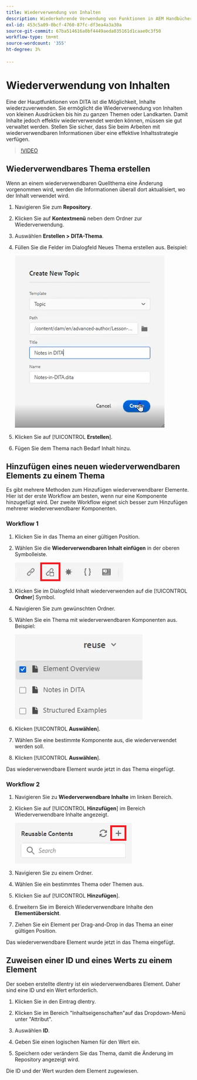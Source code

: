 ```yaml
---
title: Wiederverwendung von Inhalten
description: Wiederkehrende Verwendung von Funktionen in AEM Handbüchern
exl-id: 453c5a09-0bcf-4760-87fc-df3ea4a3a30a
source-git-commit: 67ba514616a0bf4449aeda035161d1caae0c3f50
workflow-type: tm+mt
source-wordcount: '355'
ht-degree: 3%

---
```


# Wiederverwendung von Inhalten

Eine der Hauptfunktionen von DITA ist die Möglichkeit, Inhalte wiederzuverwenden. Sie ermöglicht die Wiederverwendung von Inhalten von kleinen Ausdrücken bis hin zu ganzen Themen oder Landkarten.  Damit Inhalte jedoch effektiv wiederverwendet werden können, müssen sie gut verwaltet werden. Stellen Sie sicher, dass Sie beim Arbeiten mit wiederverwendbaren Informationen über eine effektive Inhaltsstrategie verfügen.

>[!VIDEO](https://video.tv.adobe.com/v/342757?quality=12&learn=on)

## Wiederverwendbares Thema erstellen

Wenn an einem wiederverwendbaren Quellthema eine Änderung vorgenommen wird, werden die Informationen überall dort aktualisiert, wo der Inhalt verwendet wird.

1. Navigieren Sie zum **Repository**.

1. Klicken Sie auf **Kontextmenü** neben dem Ordner zur Wiederverwendung.

1. Auswählen **Erstellen > DITA-Thema**.

1. Füllen Sie die Felder im Dialogfeld Neues Thema erstellen aus. Beispiel:

   ![Bestätigung](images/lesson-8/new-topic-dialog.png)

1. Klicken Sie auf [!UICONTROL **Erstellen**].

1. Fügen Sie dem Thema nach Bedarf Inhalt hinzu.

## Hinzufügen eines neuen wiederverwendbaren Elements zu einem Thema

Es gibt mehrere Methoden zum Hinzufügen wiederverwendbarer Elemente. Hier ist der erste Workflow am besten, wenn nur eine Komponente hinzugefügt wird. Der zweite Workflow eignet sich besser zum Hinzufügen mehrerer wiederverwendbarer Komponenten.

### Workflow 1

1. Klicken Sie in das Thema an einer gültigen Position.

1. Wählen Sie die **Wiederverwendbaren Inhalt einfügen** in der oberen Symbolleiste.

   ![Bestätigung](images/lesson-8/insert-reuse-icon.png)

1. Klicken Sie im Dialogfeld Inhalt wiederverwenden auf die [!UICONTROL **Ordner**] Symbol.

1. Navigieren Sie zum gewünschten Ordner.

1. Wählen Sie ein Thema mit wiederverwendbaren Komponenten aus.
Beispiel:

   ![Bestätigung](images/lesson-8/reusable-topic.png)

1. Klicken [!UICONTROL **Auswählen**].

1. Wählen Sie eine bestimmte Komponente aus, die wiederverwendet werden soll.

1. Klicken [!UICONTROL **Auswählen**].

Das wiederverwendbare Element wurde jetzt in das Thema eingefügt.

### Workflow 2

1. Navigieren Sie zu **Wiederverwendbare Inhalte** im linken Bereich.

1. Klicken Sie auf [!UICONTROL **Hinzufügen**] im Bereich Wiederverwendbare Inhalte angezeigt.

   ![Bestätigung](images/lesson-8/reuse-contents-icon.png)

1. Navigieren Sie zu einem Ordner.

1. Wählen Sie ein bestimmtes Thema oder Themen aus.

1. Klicken Sie auf [!UICONTROL **Hinzufügen**].

1. Erweitern Sie im Bereich Wiederverwendbare Inhalte den **Elementübersicht**.

1. Ziehen Sie ein Element per Drag-and-Drop in das Thema an einer gültigen Position.

Das wiederverwendbare Element wurde jetzt in das Thema eingefügt.

## Zuweisen einer ID und eines Werts zu einem Element

Der soeben erstellte dlentry ist ein wiederverwendbares Element. Daher sind eine ID und ein Wert erforderlich.

1. Klicken Sie in den Eintrag dlentry.

1. Klicken Sie im Bereich &quot;Inhaltseigenschaften&quot;auf das Dropdown-Menü unter &quot;Attribut&quot;.

1. Auswählen **ID**.

1. Geben Sie einen logischen Namen für den Wert ein.

1. Speichern oder verändern Sie das Thema, damit die Änderung im Repository angezeigt wird.

Die ID und der Wert wurden dem Element zugewiesen.
